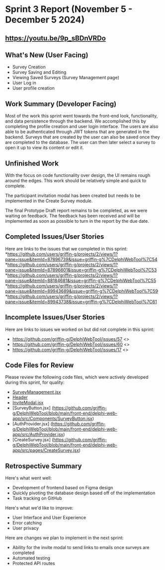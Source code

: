 # Sprint 3 Report (November 5 - December 5 2024)

## https://youtu.be/9p_sBDnVRDo 

## What's New (User Facing)
 * Survey Creation
 * Survey Saving and Editing
 * Viewing Saved Surveys (Survey Management page)
 * User Log in
 * User profile creation


## Work Summary (Developer Facing)

Most of the work this sprint went towards the front-end look, functionality, and data persistence through the backend. We accomplished this by completing the profile creation and user login interface. The users are also able to be authenticated through JWT tokens that are generated in the backend. Surveys that are created by the user can also be saved once they are completed to the database. The user can then later select a survey to open it up to view its content or edit it.

## Unfinished Work

With the focus on code functionality over design, the UI remains rough around the edges. This work should be relatively simple and quick to complete. 

The participant invitation modal has been created but needs to be implemented in the Create Survey module. 

The final Prototype Draft report remains to be completed, as we were waiting on feedback. The feedback has been received and will be implemented as soon as possible to turn in the report by the due date. 

## Completed Issues/User Stories
Here are links to the issues that we completed in this sprint:
*https://github.com/users/griffin-g/projects/2/views/1?pane=issue&itemId=87896739&issue=griffin-g%7CDelphiWebTool%7C54 
*https://github.com/users/griffin-g/projects/2/views/1?pane=issue&itemId=87896601&issue=griffin-g%7CDelphiWebTool%7C53
*https://github.com/users/griffin-g/projects/2/views/1?pane=issue&itemId=88184681&issue=griffin-g%7CDelphiWebTool%7C55 
*https://github.com/users/griffin-g/projects/2/views/1?pane=issue&itemId=89943689&issue=griffin-g%7CDelphiWebTool%7C59
*https://github.com/users/griffin-g/projects/2/views/1?pane=issue&itemId=89943738&issue=griffin-g%7CDelphiWebTool%7C61




 ## Incomplete Issues/User Stories
 Here are links to issues we worked on but did not complete in this sprint:
 
 * https://github.com/griffin-g/DelphiWebTool/issues/57 <<We ran out of time with a focus on functionality over design.>>
 * https://github.com/griffin-g/DelphiWebTool/issues/60 <<We needed to wait for feedback before edits were made.>>
 * https://github.com/griffin-g/DelphiWebTool/issues/17 <<A modal has been created but additional work is required to complete this functionality.>>

## Code Files for Review
Please review the following code files, which were actively developed during this sprint, for quality:
 * [SurveyManagement.jsx](https://github.com/griffin-g/DelphiWebTool/blob/main/front-end/delphi-web-app/src/pages/SurveyManagement.jsx) 
 * [Header](https://github.com/griffin-g/DelphiWebTool/blob/main/front-end/delphi-web-app/src/Components/Header.jsx) 
 * [InviteModal.jsx](https://github.com/griffin-g/DelphiWebTool/blob/main/front-end/delphi-web-app/src/Components/InviteModal.jsx)
 * [SurveyButton.jsx] (https://github.com/griffin-g/DelphiWebTool/blob/main/front-end/delphi-web-app/src/Components/SurveyButton.jsx)
 * [AuthProvider.jsx] (https://github.com/griffin-g/DelphiWebTool/blob/main/front-end/delphi-web-app/src/AuthProvider.jsx)
 * [CreateSurvey.jsx] (https://github.com/griffin-g/DelphiWebTool/blob/main/front-end/delphi-web-app/src/pages/CreateSurvey.jsx) 


## Retrospective Summary
Here's what went well:
  * Development of frontend based on Figma design
  * Quickly pivoting the database design based off of the implementation
  * Task tracking on GitHub
 
Here's what we'd like to improve:
   * User Interface and User Experience
   * Error catching
   * User privacy
  
Here are changes we plan to implement in the next sprint:
   * Ability for the invite modal to send links to emails once surveys are completed
   * Automated testing
   * Protected API routes

